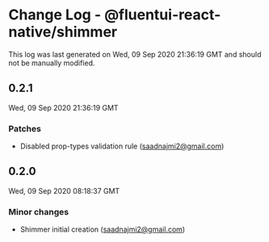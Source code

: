 # Change Log - @fluentui-react-native/shimmer

This log was last generated on Wed, 09 Sep 2020 21:36:19 GMT and should not be manually modified.

<!-- Start content -->

## 0.2.1

Wed, 09 Sep 2020 21:36:19 GMT

### Patches

- Disabled prop-types validation rule (saadnajmi2@gmail.com)

## 0.2.0

Wed, 09 Sep 2020 08:18:37 GMT

### Minor changes

- Shimmer initial creation (saadnajmi2@gmail.com)
